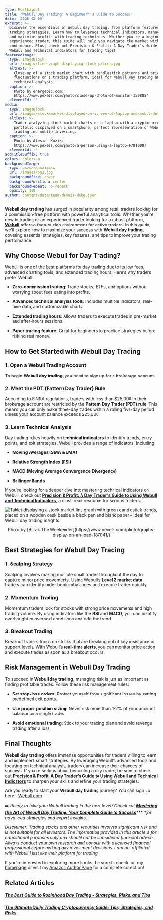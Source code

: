```yaml
---
type: PostLayout
title: 'Webull Day Trading: A Beginner''s Guide to Success'
date: '2025-02-09'
excerpt: >-
  Discover the essentials of Webull day trading, from platform features to
  trading strategies. Learn how to leverage technical indicators, manage risk,
  and maximize profits with trading techniques. Whether you're a beginner or an
  experienced trader, this guide will help you navigate the market with
  confidence. Plus, check out Precision & Profit: A Day Trader’s Guide to Using
  Webull and Technical Indicators for trading tips!
featuredImage:
  type: ImageBlock
  url: /images/line-graph-displaying-stock-prices.jpg
  altText: >-
    Close-up of a stock market chart with candlestick patterns and price
    fluctuations on a trading platform, ideal for Webull day trading and
    technical analysis.
  caption: >-
    Photo by energepic.com:
    https://www.pexels.com/photo/close-up-photo-of-monitor-159888/
  elementId: ''
media:
  type: ImageBlock
  url: /images/stock-market-displayed-on-screen-of-laptop-and-mobil-device.jpg
  altText: >-
    Trader analyzing stock market charts on a laptop with a cryptocurrency
    portfolio displayed on a smartphone, perfect representation of Webull day
    trading and mobile investing.
  caption: >-
    Photo by Alesia  Kozik:
    https://www.pexels.com/photo/a-person-using-a-laptop-6781008/
  elementId: ''
addTitleSuffix: true
colors: colors-a
backgroundImage:
  type: BackgroundImage
  url: /images/bg2.jpg
  backgroundSize: cover
  backgroundPosition: center
  backgroundRepeat: no-repeat
  opacity: 100
author: content/data/team/dennis-duke.json
---
```

**Webull day trading** has surged in popularity among retail traders looking for a commission-free platform with powerful analytical tools. Whether you're new to trading or an experienced trader looking for a robust platform, [**Webull**](https://en.wikipedia.org/wiki/Webull) offers a feature-rich environment for active traders. In this guide, we’ll explore how to maximize your success with **Webull day trading**, covering essential strategies, key features, and tips to improve your trading performance.

## Why Choose Webull for Day Trading?

Webull is one of the best platforms for day trading due to its low fees, advanced charting tools, and extended trading hours. Here’s why traders prefer Webull:

*   **Zero-commission trading**: Trade stocks, ETFs, and options without worrying about fees eating into profits.

*   **Advanced technical analysis tools**: Includes multiple indicators, real-time data, and customizable charts.

*   **Extended trading hours**: Allows traders to execute trades in pre-market and after-hours sessions.

*   **Paper trading feature**: Great for beginners to practice strategies before risking real money.

## How to Get Started with Webull Day Trading

### 1. Open a Webull Trading Account

To begin **Webull day trading**, you need to sign up for a brokerage account.

### 2. Meet the PDT (Pattern Day Trader) Rule

According to FINRA regulations, traders with less than $25,000 in their brokerage account are restricted by the **Pattern Day Trader (PDT) rule**. This means you can only make three-day trades within a rolling five-day period unless your account balance exceeds $25,000.

### 3. Learn Technical Analysis

Day trading relies heavily on **technical indicators** to identify trends, entry points, and exit strategies. Webull provides a range of indicators, including:

*   **Moving Averages (SMA & EMA)**

*   **Relative Strength Index (RSI)**

*   **MACD (Moving Average Convergence Divergence)**

*   **Bollinger Bands**

If you’re looking for a deeper dive into mastering technical indicators on Webull, check out [**Precision & Profit: A Day Trader’s Guide to Using Webull and Technical Indicators**](https://www.amazon.com/Precision-Profit-Traders-Technical-Indicators/dp/B0DRCMSKMR/ref=sr_1_1?dib=eyJ2IjoiMSJ9.GSJl_-IRTaezye1Y-QhufSiwCdk6xOnD5FVXhS6pjGvTQRuE1IrhOx9HlqFJJ3K_V975NYl7lQpWlSFoKT9iR_GZCclaB7jw0N9HGlyniftHy0Q1tTzIBz-ujQanJWrmRNH4HxoreGarL28Lgblhvh25dp89ss8nDY-nXMYvoEOUNlMHknHnG_KJr8ijoT2XRBh4M36Co9qLPwvX71Tk5eFreJTsAg4kWgAyvtII9EM.wS-ol2OvEcMbddosKvE62xCTcSNrQTmFqPhw0yRmIDU\&dib_tag=se\&keywords=webull\&qid=1739154931\&sr=8-1), a must-read resource for serious traders.

![Tablet displaying a stock market line graph with green candlestick trends, placed on a wooden desk beside a black pen and blank paper – ideal for Webull day trading insights.](/images/line-graph-representing-the-stock-market-picture-for-webull-day-trading-blog.jpg)

<div style="text-align: center">Photo by [Burak The Weekender](https://www.pexels.com/photo/graphs-display-on-an-ipad-187041/)</div>

## Best Strategies for Webull Day Trading

### 1. Scalping Strategy

Scalping involves making multiple small trades throughout the day to capture minor price movements. Using Webull’s **Level 2 market data**, traders can identify order book imbalances and execute trades quickly.

### 2. Momentum Trading

Momentum traders look for stocks with strong price movements and high trading volume. By using indicators like the **RSI** and **MACD**, you can identify overbought or oversold conditions and ride the trend.

### 3. Breakout Trading

Breakout traders focus on stocks that are breaking out of key resistance or support levels. With Webull’s **real-time alerts**, you can monitor price action and execute trades as soon as a breakout occurs.

## Risk Management in Webull Day Trading

To succeed in **Webull day trading**, managing risk is just as important as finding profitable trades. Follow these risk management rules:

*   **Set stop-loss orders**: Protect yourself from significant losses by setting predefined exit points.

*   **Use proper position sizing**: Never risk more than 1-2% of your account balance on a single trade.

*   **Avoid emotional trading**: Stick to your trading plan and avoid revenge trading after a loss.

## Final Thoughts

**Webull day trading** offers immense opportunities for traders willing to learn and implement smart strategies. By leveraging Webull’s advanced tools and focusing on technical analysis, traders can increase their chances of success. If you’re serious about becoming a day trader, be sure to check out [**Precision & Profit: A Day Trader’s Guide to Using Webull and Technical Indicators**](https://www.amazon.com/Precision-Profit-Traders-Technical-Indicators/dp/B0DRCMSKMR/ref=sr_1_1?dib=eyJ2IjoiMSJ9.GSJl_-IRTaezye1Y-QhufSiwCdk6xOnD5FVXhS6pjGvTQRuE1IrhOx9HlqFJJ3K_V975NYl7lQpWlSFoKT9iR_GZCclaB7jw0N9HGlyniftHy0Q1tTzIBz-ujQanJWrmRNH4HxoreGarL28Lgblhvh25dp89ss8nDY-nXMYvoEOUNlMHknHnG_KJr8ijoT2XRBh4M36Co9qLPwvX71Tk5eFreJTsAg4kWgAyvtII9EM.wS-ol2OvEcMbddosKvE62xCTcSNrQTmFqPhw0yRmIDU\&dib_tag=se\&keywords=webull\&qid=1739154931\&sr=8-1) to sharpen your skills and refine your trading strategies.

Are you ready to start your **Webull day trading** journey? You can sign up here - [Webull.com](https://www.webull.com/)

➡️ *Ready to take your Webull trading to the next level? Check out* [***Mastering the Art of Webull Day Trading: Your Complete Guide to Success***](https://3d-it.net/blog/webull-day-trading-guide-success)\*\*\* \**for advanced strategies and expert insights.*

*Disclaimer: Trading stocks and other securities involves significant risk and is not suitable for all investors. The information provided in this article is for educational purposes only and should not be considered financial advice. Always conduct your own research and consult with a licensed financial professional before making any investment decisions. I am not affiliated with Webull I just like their platform for trading.*

If you're interested in exploring more books, be sure to check out my [homepage](https://3d-it.net) or visit my [Amazon Author Page](https://www.amazon.com/stores/author/B0DVQSM1Q8) for a complete collection!

## Related Articles

##### [**The Best Guide to Robinhood Day Trading - Strategies, Risks, and Tips**](https://3d-it.net/blog/robinhood-day-trading)

##### [**The Ultimate Daily Trading Cryptocurrency Guide: Tips, Strategies, and Risks**](https://3d-it.net/blog/daily-trading-cryptocurrency-guide)









